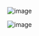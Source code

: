 ![image](https://github.com/user-attachments/assets/72fcb85c-ae26-4157-a41e-3d8ea9bd6b70)

![image](https://github.com/user-attachments/assets/b11c4e02-d818-4ce3-b2f3-17078597ff5f)

